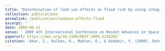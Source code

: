 ```yaml
---
title: "Determination of land use effects on flood risk by using integration of GIS and remote sensing."
collection: publications
permalink: /publication/landuse-effects-flood
excerpt: ''
date: 2009-06-11
venue: ' 2009 4th International Conference on Recent Advances in Space Technologies'
paperurl: https://doi.org/10.1109/RAST.2009.5158202'
citation: 'Akar, I., Kalkan, K., Maktav, D., & Ozdemir, Y. (2009). Determination of land use effects on flood risk by using integration of GIS and remote sensing. In 2009 4th International Conference on Recent Advances in Space Technologies (pp. 23–26). İstanbul, Turkey: IEEE. '
---
```

